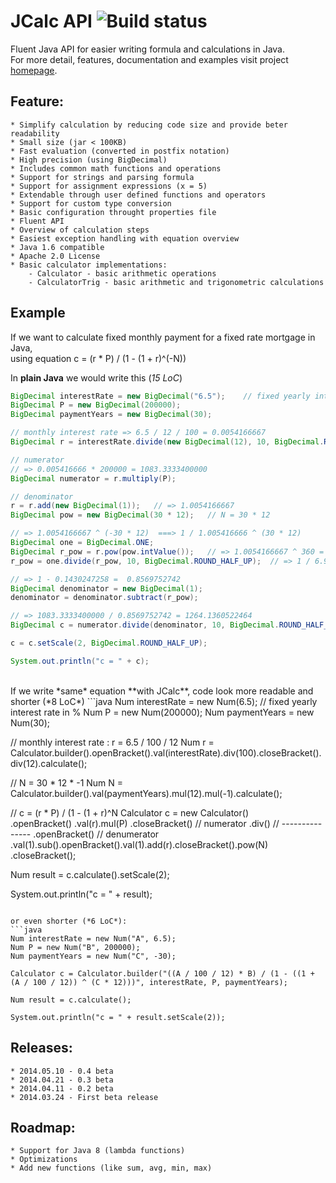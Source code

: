 # JCalc API ![Build status](https://travis-ci.org/d-sauer/JCalcAPI.svg)

Fluent Java API for easier writing formula and calculations in Java.
<br/>
For more detail, features, documentation and examples visit project [homepage](http://www.jdice.org "JCalc homepage").

## Feature:
    * Simplify calculation by reducing code size and provide beter readability
    * Small size (jar < 100KB)
    * Fast evaluation (converted in postfix notation)
    * High precision (using BigDecimal)
    * Includes common math functions and operations
    * Support for strings and parsing formula
    * Support for assignment expressions (x = 5)
    * Extendable through user defined functions and operators
    * Support for custom type conversion
    * Basic configuration throught properties file
    * Fluent API
    * Overview of calculation steps
    * Easiest exception handling with equation overview
    * Java 1.6 compatible
    * Apache 2.0 License
    * Basic calculator implementations: 
        - Calculator - basic arithmetic operations
        - CalculatorTrig - basic arithmetic and trigonometric calculations
    

## Example
If we want to calculate fixed monthly payment for a fixed rate mortgage in Java, <br/>using equation  c = (r * P) / (1 - (1 + r)^(-N))

In **plain Java** we would write this (*15 LoC*)
```java
BigDecimal interestRate = new BigDecimal("6.5");    // fixed yearly interest rate in %
BigDecimal P = new BigDecimal(200000);
BigDecimal paymentYears = new BigDecimal(30);

// monthly interest rate => 6.5 / 12 / 100 = 0.0054166667
BigDecimal r = interestRate.divide(new BigDecimal(12), 10, BigDecimal.ROUND_HALF_UP).divide(new BigDecimal(100), 10, BigDecimal.ROUND_HALF_UP);

// numerator
// => 0.005416666 * 200000 = 1083.3333400000
BigDecimal numerator = r.multiply(P);

// denominator
r = r.add(new BigDecimal(1));   // => 1.0054166667
BigDecimal pow = new BigDecimal(30 * 12);   // N = 30 * 12

// => 1.0054166667 ^ (-30 * 12)  ===> 1 / 1.005416666 ^ (30 * 12) 
BigDecimal one = BigDecimal.ONE;
BigDecimal r_pow = r.pow(pow.intValue());   // => 1.0054166667 ^ 360 = 6.99179805731691416804....
r_pow = one.divide(r_pow, 10, BigDecimal.ROUND_HALF_UP);  // => 1 / 6.991798.. = 0.1430247258

// => 1 - 0.1430247258 =  0.8569752742
BigDecimal denominator = new BigDecimal(1);
denominator = denominator.subtract(r_pow);

// => 1083.3333400000 / 0.8569752742 = 1264.1360522464
BigDecimal c = numerator.divide(denominator, 10, BigDecimal.ROUND_HALF_UP);

c = c.setScale(2, BigDecimal.ROUND_HALF_UP);

System.out.println("c = " + c);
```


<br/>
If we write *same* equation **with JCalc**, code look more readable and shorter (*8 LoC*)
```java
Num interestRate = new Num(6.5);    // fixed yearly interest rate in %
Num P = new Num(200000);
Num paymentYears = new Num(30);

// monthly interest rate : r = 6.5 / 100 / 12
Num r = Calculator.builder().openBracket().val(interestRate).div(100).closeBracket().div(12).calculate();

// N = 30 * 12 * -1
Num N = Calculator.builder().val(paymentYears).mul(12).mul(-1).calculate();

// c = (r * P) / (1 - (1 + r)^N
Calculator c = new Calculator()     
                .openBracket()
                    .val(r).mul(P)
                .closeBracket()      //    numerator
                .div()               // ---------------
                .openBracket()       //    denumerator
                    .val(1).sub().openBracket().val(1).add(r).closeBracket().pow(N)
                .closeBracket();

Num result = c.calculate().setScale(2);

System.out.println("c = " + result);
```

or even shorter (*6 LoC*):
```java
Num interestRate = new Num("A", 6.5);
Num P = new Num("B", 200000);
Num paymentYears = new Num("C", -30);

Calculator c = Calculator.builder("((A / 100 / 12) * B) / (1 - ((1 + (A / 100 / 12)) ^ (C * 12)))", interestRate, P, paymentYears);

Num result = c.calculate();

System.out.println("c = " + result.setScale(2));
```

## Releases:
    * 2014.05.10 - 0.4 beta
    * 2014.04.21 - 0.3 beta
    * 2014.04.11 - 0.2 beta
    * 2014.03.24 - First beta release

## Roadmap:
    * Support for Java 8 (lambda functions)
    * Optimizations
    * Add new functions (like sum, avg, min, max)